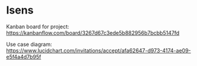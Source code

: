 # Isens

Kanban board for project:
https://kanbanflow.com/board/3267d67c3ede5b882956b7bcbb5147fd

Use case diagram:
https://www.lucidchart.com/invitations/accept/afa62647-d973-4174-ae09-e5f4a4d7b95f
